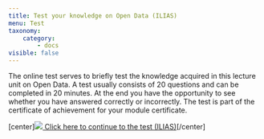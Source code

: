 ```yaml
---
title: Test your knowledge on Open Data (ILIAS)
menu: Test
taxonomy:
    category:
        - docs
visible: false
---
```

The online test serves to briefly test the knowledge acquired in this lecture unit on Open Data. A test usually consists of 20 questions and can be completed in 20 minutes. At the end you have the opportunity to see whether you have answered correctly or incorrectly. The test is part of the certificate of achievement for your module certificate.

[center]<a href="https://ilias.opengeoedu.de/ilias/goto_opengeoedu_tst_342.html" markdown="1" target="_blank">![](/images/test.png?resize=200,200) Click here to continue to the test (ILIAS)</a>[/center]
